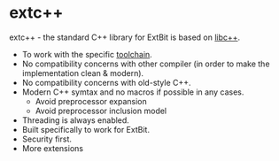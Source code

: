 # extc++
extc++ - the standard C++ library for ExtBit is based on [libc++](http://libcxx.llvm.org/).

* To work with the specific [toolchain](https://github.com/extbit/toolchain).
* No compatibility concerns with other compiler (in order to make the implementation clean & modern).
* No compatibility concerns with old-style C++.
* Modern C++ symtax and no macros if possible in any cases.
  * Avoid preprocessor expansion
  * Avoid preprocessor inclusion model
* Threading is always enabled.
* Built specifically to work for ExtBit.
* Security first.
* More extensions
